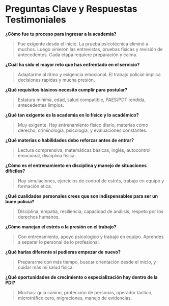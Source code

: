 # Preguntas Clave y Respuestas Testimoniales

**¿Cómo fue tu proceso para ingresar a la academia?**
> Fue exigente desde el inicio. La prueba psicotécnica eliminó a muchos. Luego vinieron las entrevistas, pruebas físicas y revisión de antecedentes. Cada etapa requiere preparación y calma.

**¿Cuál ha sido el mayor reto que has enfrentado en el servicio?**
> Adaptarme al ritmo y exigencia emocional. El trabajo policial implica decisiones rápidas y mucha presión.

**¿Qué requisitos básicos necesito cumplir para postular?**
> Estatura mínima, edad, salud compatible, PAES/PDT rendida, antecedentes limpios.

**¿Qué tan exigente es la academia en lo físico y lo académico?**
> Muy exigente. Hay entrenamiento físico diario, materias como derecho, criminología, psicología, y evaluaciones constantes.

**¿Qué materias o habilidades debo reforzar antes de entrar?**
> Lectura comprensiva, matemáticas básicas, inglés, autocontrol emocional, disciplina física.

**¿Cómo es el entrenamiento en disciplina y manejo de situaciones difíciles?**
> Hay simulaciones, ejercicios de control de estrés, trabajo en equipo y formación ética.

**¿Qué cualidades personales crees que son indispensables para ser un buen policía?**
> Disciplina, empatía, resiliencia, capacidad de análisis, respeto por los derechos humanos.

**¿Cómo manejan el estrés o la presión en el trabajo?**
> Con entrenamiento, apoyo psicológico y trabajo en equipo. Aprendes a separar lo personal de lo profesional.

**¿Qué harías diferente si pudieras empezar de nuevo?**
> Prepararme con más tiempo, buscar orientación desde el inicio, y cuidar más mi salud física.

**¿Qué oportunidades de crecimiento o especialización hay dentro de la PDI?**
> Muchas: guía canino, protección de personas, operador táctico, microtráfico cero, migraciones, manejo de evidencias.
